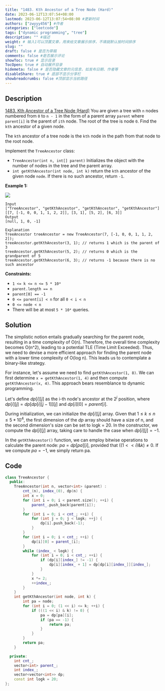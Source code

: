 ```yaml
---
title: "1483. Kth Ancestor of a Tree Node (Hard)"
date: 2023-06-12T13:07:54+08:00
lastmod: 2023-06-12T13:07:54+08:00 #更新时间
authors: ["zwyyy456"] #作者
categories: ["leetcode"]
tags: ["dynamic programming", "tree"]
description: "" #描述
weight: # 输入1可以顶置文章，用来给文章展示排序，不填就默认按时间排序
slug: ""
draft: false # 是否为草稿
comments: false #是否展示评论
showToc: true # 显示目录
TocOpen: true # 自动展开目录
hidemeta: false # 是否隐藏文章的元信息，如发布日期、作者等
disableShare: true # 底部不显示分享栏
showbreadcrumbs: false #顶部显示当前路径
---
```

## Description

[1483. Kth Ancestor of a Tree Node (Hard)](https://leetcode.com/problems/kth-ancestor-of-a-tree-node/)
You are given a tree with `n` nodes numbered from `0` to `n - 1` in the form of a parent array
`parent` where `parent[i]` is the parent of `ith` node. The root of the tree is node `0`. Find the
`kth` ancestor of a given node.

The `kth` ancestor of a tree node is the `kth` node in the path from that node to the root node.

Implement the `TreeAncestor` class:

- `TreeAncestor(int n, int[] parent)` Initializes the object with the number of nodes in the tree and
the parent array.
- `int getKthAncestor(int node, int k)` return the `kth` ancestor of the given node `node`. If there
is no such ancestor, return `-1`.

**Example 1:**

![](https://pic-upyun.zwyyy456.tech/smms/2023-12-26-065559.png)

```
Input
["TreeAncestor", "getKthAncestor", "getKthAncestor", "getKthAncestor"]
[[7, [-1, 0, 0, 1, 1, 2, 2]], [3, 1], [5, 2], [6, 3]]
Output
[null, 1, 0, -1]

Explanation
TreeAncestor treeAncestor = new TreeAncestor(7, [-1, 0, 0, 1, 1, 2, 2]);
treeAncestor.getKthAncestor(3, 1); // returns 1 which is the parent of 3
treeAncestor.getKthAncestor(5, 2); // returns 0 which is the grandparent of 5
treeAncestor.getKthAncestor(6, 3); // returns -1 because there is no such ancestor
```

**Constraints:**

- `1 <= k <= n <= 5 * 10⁴`
- `parent.length == n`
- `parent[0] == -1`
- `0 <= parent[i] < n` for all `0 < i < n`
- `0 <= node < n`
- There will be at most `5 * 10⁴` queries.


## Solution

The simplistic notion entails gradually searching for the parent node, resulting in a time complexity of O(n). Therefore, the overall time complexity becomes O(n^2), leading to a potential TLE (Time Limit Exceeded). Thus, we need to devise a more efficient approach for finding the parent node with a lower time complexity of O(log n). This leads us to contemplate a binary-like strategy.

For instance, let's assume we need to find `getKthAncestor(1, 8)`. We can first determine `x = getKthAncestor(1, 4)` and then compute `getKthAncestor(x, 4)`. This approach bears resemblance to dynamic programming.

Let's define $dp[i][j]$ as the i-th node's ancestor at the $2^j$ position, where $dp[i][j] = dp[dp[i][j-1]][j]$ and $dp[i][0] = parent[i]$.

During initialization, we can initialize the $dp[i][j]$ array. Given that $1 \leq k \leq n \leq 5 * 10^4$, the first dimension of the $dp$ array should have a size of n, and the second dimension's size can be set to logk = 20. In the constructor, we compute the $dp[i][j]$ array, taking care to handle the case when $dp[i][j] = -1$.

In the `getKthAncestor()` function, we can employ bitwise operations to calculate the parent node: $pa = dp[pa][i]$, provided that $((1 << i) \& k) \neq 0$. If we compute $pa = -1$, we simply return pa.

## Code

```cpp
class TreeAncestor {
  public:
    TreeAncestor(int n, vector<int> &parent) :
        cnt_(n), index_(0), dp(n) {
        int x = 0;
        for (int i = 0; i < parent.size(); ++i) {
            parent_.push_back(parent[i]);
        }
        for (int i = 0; i < cnt_; ++i) {
            for (int j = 0; j < logk; ++j) {
                dp[i].push_back(-1);
            }
        }
        for (int i = 0; i < cnt_; ++i) {
            dp[i][0] = parent_[i];
        }
        while (index_ < logk) {
            for (int i = 0; i < cnt_; ++i) {
                if (dp[i][index_] != -1) {
                    dp[i][index_ + 1] = dp[dp[i][index_]][index_];
                }
            }
            x *= 2;
            ++index_;
        }
    }
    int getKthAncestor(int node, int k) {
        int pa = node;
        for (int i = 0; (1 << i) <= k; ++i) {
            if (((1 << i) & k) != 0) {
                pa = dp[pa][i];
                if (pa == -1) {
                    return pa;
                }
            }
        }
        return pa;
    }

  private:
    int cnt_;
    vector<int> parent_;
    int index_;
    vector<vector<int>> dp;
    const int logk = 20;
};
```


